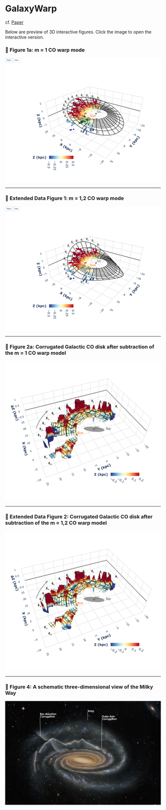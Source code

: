 # GalaxyWarp
cf. [Paper](LINK_HERE)

Below are preview of 3D interactive figures.
Click the image to open the interactive version.

### 📌 Figure 1a: m = 1 CO warp mode

<a href="https://shbzhang.github.io/GalaxyWarpCorrugations/median_model_1comp.html" target="_blank">
  <img src="median_model_1comp.png" alt="Go to interactive figure" width=“800”>
</a>

---

### 📌 Extended Data Figure 1: m = 1,2 CO warp mode

[![ED Figure 1](median_model_2comp.png)](https://shbzhang.github.io/GalaxyWarpCorrugations/median_model_2comp.html)

---

### 📌 Figure 2a: Corrugated Galactic CO disk after subtraction of the m = 1 CO warp model

[![Figure 2a](dZ_1comp.png)](https://shbzhang.github.io/GalaxyWarpCorrugations/dZ_1comp.html)

---

### 📌 Extended Data Figure 2: Corrugated Galactic CO disk after subtraction of the m = 1,2 CO warp model

[![ED Figure 2](dZ_2comp.png)](https://shbzhang.github.io/GalaxyWarpCorrugations/dZ_2comp.html)

---

### 📌 Figure 4: A schematic three-dimensional view of the Milky Way

[![Figure 4](schematic.png)](https://shbzhang.github.io/GalaxyWarpCorrugations/schematic.html)

